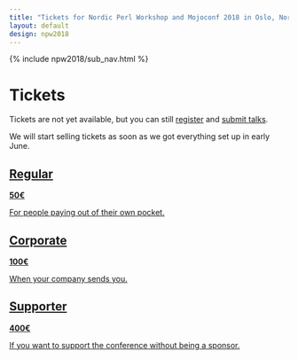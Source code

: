 ```yaml
---
title: "Tickets for Nordic Perl Workshop and Mojoconf 2018 in Oslo, Norway"
layout: default
design: npw2018
---
```


{% include npw2018/sub_nav.html %}

# Tickets

Tickets are not yet available, but you can still
[register](http://npw2018.oslo.pm/npw2018/main) and
[submit talks](/npw2018/2018/04/19/npw2018-call-for-papers.html).

We will start selling tickets as soon as we got everything set up in early June.

<div class="tickets-for-sale">
  <a href="http://npw2018.oslo.pm/npw2018/main" class="tickets-for-sale_ticket">
    <h2>Regular</h2>
    <b>50&euro;</b>
    <p>For people paying out of their own pocket.</p>
  </a>
  <a href="http://npw2018.oslo.pm/npw2018/main" class="tickets-for-sale_ticket">
    <h2>Corporate</h2>
    <b>100&euro;</b>
    <p>When your company sends you.</p>
  </a>
  <a href="http://npw2018.oslo.pm/npw2018/main" class="tickets-for-sale_ticket">
    <h2>Supporter</h2>
    <b>400&euro;</b>
    <p>If you want to support the conference without being a sponsor.</p>
  </a>
</div>
